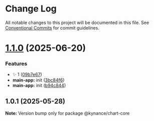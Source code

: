 # Change Log

All notable changes to this project will be documented in this file.
See [Conventional Commits](https://conventionalcommits.org) for commit guidelines.

# [1.1.0](https://github.com/KieNoe/Kynance/compare/v1.0.1...v1.1.0) (2025-06-20)

### Features

- :sparkles: 1 ([09b7e67](https://github.com/KieNoe/Kynance/commit/09b7e6786782b7e2f53658aa6ec46e0d37e8c94b))
- **main-app:** init ([3bc84f6](https://github.com/KieNoe/Kynance/commit/3bc84f6d87cd196807a176558f5a2b3aacfc23ba))
- **main-app:** init ([b94c844](https://github.com/KieNoe/Kynance/commit/b94c8445eadab29e2f4a5ccdee8ed6e8aa77412b))

## 1.0.1 (2025-05-28)

**Note:** Version bump only for package @kynance/chart-core
